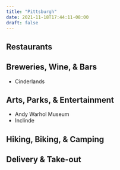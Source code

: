 ```yaml
---
title: "Pittsburgh"
date: 2021-11-18T17:44:11-08:00
draft: false
---
```



## Restaurants
 
## Breweries, Wine, & Bars
* Cinderlands
 
## Arts, Parks, & Entertainment
* Andy Warhol Museum
* Inclinde
 
## Hiking, Biking, & Camping
 
## Delivery & Take-out

